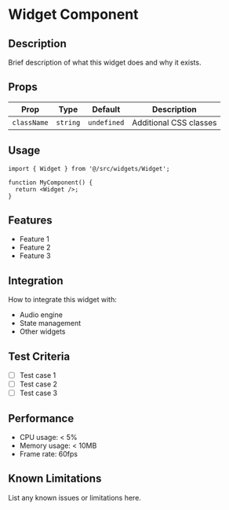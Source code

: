 # Widget Component

## Description

Brief description of what this widget does and why it exists.

## Props

| Prop | Type | Default | Description |
|------|------|---------|-------------|
| `className` | `string` | `undefined` | Additional CSS classes |

## Usage

```tsx
import { Widget } from '@/src/widgets/Widget';

function MyComponent() {
  return <Widget />;
}
```

## Features

- Feature 1
- Feature 2
- Feature 3

## Integration

How to integrate this widget with:
- Audio engine
- State management
- Other widgets

## Test Criteria

- [ ] Test case 1
- [ ] Test case 2
- [ ] Test case 3

## Performance

- CPU usage: < 5%
- Memory usage: < 10MB
- Frame rate: 60fps

## Known Limitations

List any known issues or limitations here.
